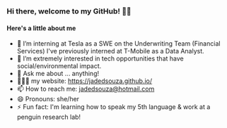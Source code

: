 ### Hi there, welcome to my GitHub! 👋🏾

<!--
**jadedsouza/jadedsouza** is a ✨ _special_ ✨ repository because its `README.md` (this file) appears on your GitHub profile.
-->
#### Here's a little about me
- 🔭 I’m interning at Tesla as a SWE on the Underwriting Team (Financial Services) I've previously interned at T-Mobile as a Data Analyst.
- 🌱 I’m extremely interested in tech opportunities that have social/environmental impact.
- 💬 Ask me about ... anything!
- 👩🏾‍💻 my website: https://jadedsouza.github.io/
- 📫 How to reach me: jadedsouza@hotmail.com
- 😄 Pronouns: she/her
- ⚡ Fun fact: I'm learning how to speak my 5th language & work at a penguin research lab!
